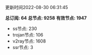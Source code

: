更新时间2022-08-30 06:31:45

**总订阅: 64**
**总节点: 9258**
**有效节点: 1947**
- ss节点: 230
- trojan节点: 106
- v2ray节点: 1608
- ssr节点: 3
